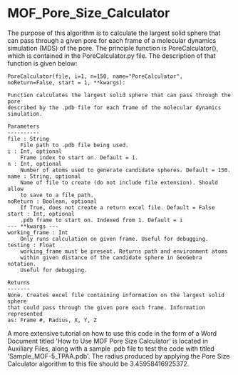 # MOF_Pore_Size_Calculator

The purpose of this algorithm is to calculate the largest solid sphere that can pass through a given pore for each frame of a molecular dynamics simulation (MDS) of the pore. The principle function is PoreCalculator(), which is contained in the PoreCalculator.py file. The description of that function is given below:

    PoreCalculator(file, i=1, n=150, name="PoreCalculator", noReturn=False, start = 1, **kwargs):
    
    Function calculates the largest solid sphere that can pass through the pore
    described by the .pdb file for each frame of the molecular dynamics simulation.

    Parameters
    ----------
    file : String
        File path to .pdb file being used.
    i : Int, optional
        Frame index to start on. Default = 1.
    n : Int, optional
        Number of atoms used to generate candidate spheres. Default = 150.
    name : String, optional
        Name of file to create (do not include file extension). Should allow 
        to save to a file path.
    noReturn : Boolean, optional
        If True, does not create a return excel file. Default = False
    start : Int, optional
        .pdb frame to start on. Indexed from 1. Default = i
    --- **kwargs ---    
    working_frame : Int
        Only runs calculation on given frame. Useful for debugging.
    testing : Float
        working_frame must be present. Returns path and environment atoms
        within given distance of the candidate sphere in GeoGebra notation.
        Useful for debugging.

    Returns
    -------
    None. Creates excel file containing information on the largest solid sphere
    that could pass through the given pore each frame. Information represented 
    as: Frame #, Radius, X, Y, Z


A more extensive tutorial on how to use this code in the form of a Word Document titled 'How to Use MOF Pore Size Calculator' is located in Auxiliary Files, along with a sample .pdb file to test the code with titled 'Sample_MOF-5_TPAA.pdb'. The radius produced by applying the Pore Size Calculator algorithm to this file should be 3.45958416925372.
